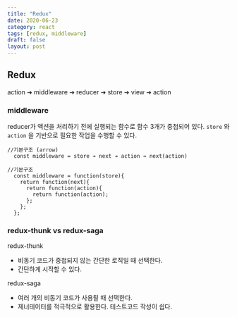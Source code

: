 ```yaml
---
title: "Redux"
date: 2020-06-23
category: react
tags: [redux, middleware]
draft: false
layout: post
---
```


## Redux

action ➔ middleware ➔ reducer ➔ store ➔ view ➔ action

### middleware

reducer가 액션을 처리하기 전에 실행되는 함수로 함수 3개가 중첩되어 있다. `store` 와 `action` 을 기반으로 필요한 작업을 수행할 수 있다.

```
//기본구조 (arrow)
  const middleware = store ➔ next ➔ action ➔ next(action)

//기본구조
  const middleware = function(store){
    return function(next){
      return function(action){
        return function(action);
      };
    };
  };
```

### redux-thunk vs redux-saga

redux-thunk

- 비동기 코드가 중첩되지 않는 간단한 로직일 때 선택한다.
- 간단하게 시작할 수 있다.

redux-saga

- 여러 개의 비동기 코드가 사용될 때 선택한다.
- 제너테이터를 적극적으로 활용한다. 테스트코드 작성이 쉽다.
